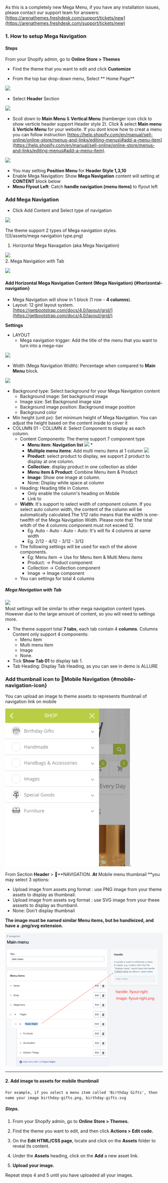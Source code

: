 As this is a completely new Mega Menu, if you have any installation issues, please contact our support team for answers: [https://arenathemes.freshdesk.com/support/tickets/new](https://arenathemes.freshdesk.com/support/tickets/new)

### 1. How to setup Mega Navigation

#### Steps

From your Shopify admin, go to **Online Store &gt; Themes**

* Find the theme that you want to edit and click **Customize**

* From the top bar drop-down menu, Select ** Home Page**

![](/assets/mega1.png)

* Select **Header** Section

![](/assets/mega1.png)

* Scoll down to **Main Menu** & **Vertical Menu** \(hamberger  icon click to show verticle header support Header style 2\). Click & select **Main menu** & **Verticle Menu** for your website. If you dont know how to creat a menu you can follow instruction [https://help.shopify.com/en/manual/sell-online/online-store/menus-and-links/editing-menus\#add-a-menu-item](https://help.shopify.com/en/manual/sell-online/online-store/menus-and-links/editing-menus#add-a-menu-item).

![](/assets/navihoz.png)

* You may setting **Position Menu** for **Header Style 1,3,10**
* Enable Mega Navigation: Show **Mega Navigation** content will setting at **CONTENT** block below
* **Menu Flyout Left**: Catch **handle navigation \(menu items\)** to flyout left

### Add Mega Navigation

* Click Add Content and Select type of navigation

![](/assets/navtype.png)

The theme support 2 types of Mega navigation styles.  
![](/assets/mega navigation type.png)

1. Horizontal Mega Navagation  \(aka Mega Navigation\)

![](/assets/nav1.png)  
2. Mega Navigation with Tab

![](/assets/navi3.png)

#### Add Horizontal Mega Navigation Content \(Mega Navigation\) {#horizontal-navigation}

* Mega Navigation will show in 1 block \(1 row - **4 columns**\). 
* Layout: 12 gird layout system. [https://getbootstrap.com/docs/4.0/layout/grid/](https://getbootstrap.com/docs/4.0/layout/grid/)

**Settings**

* LAYOUT
  * Mega navigation trigger: Add the title of the menu that you want to turn into a mega-nav

![](/assets/navtrigger.png)

* Width \(Mega Navigation Width\): Percentage when compared to **Main Menu** block.

![](/assets/nav-mainblock.png)

* Background type: Select background for your Mega Navigation content
  * Background image: Set background image
  * Image size: Set Background image size
  * Background image position: Background image position
  * Background color
* Min height \(unit px\): Set minimum height of Mega Navigation. You can adjust the height based on the content inside to cover it
* COLUMN 01 - COLUMN 4: Select Component to display as each column. 
  * Content Components: The theme support 7 component type
    * **Menu item: Navigation list**
      ![](/assets/menuitem.png)
      \* 
    * **Multiple menu items**: Add multi menu items at 1 column
      ![](/assets/multiitem.png)
    * **Product**: select product to display, we support 2 product to display at one column.
    * **Collection**: display product in one collection as slider
    * **Menu item & Product**: Combine Menu item & Product
    * **Image**: Show one image at column.
    * None: Display white space at column
  * Heading: Heading title in Column.
    * Only enable the column's heading on Mobile
    * Link to
  * **Width**: It's support to select width of component column. If you select auto column width, the content of the column will be automatically calculated.The 1/12 ratio means that the width is one-twelfth of the Mega Navigation Width. Please note that The total witdh of the 4 columns component must not exceed 12.
    * Eg. Auto - Auto - Auto - Auto: It's will fix 4 columns at same width
    * Eg. 2/12 - 4/12 - 3/12 - 3/12
  * The following settings will be used for each of the above components.
    * Eg: Menu item -&gt; Use for Menu item & Multi Menu items
    * Product: -&gt; Product component
    * Collection -&gt; Collection component
    * Image -&gt; Image component
  * You can settings for total 4 columns

##### Mega Navigation with Tab

![](/assets/navi3e.png)  
Most settings will be similar to other mega navigation content types. However due to the large amount of content, so you will need to settings more.

* The theme support total **7 tabs**, each tab contain 4 **columns**. Columns Content only support 4 components:
  * Menu item
  * Multi menu item
  * Image
  * None.
* Tick **Show Tab 01** to display tab 1.
* Tab Heading: Display Tab Heading, as you can see in demo is ALLURE

### Add thumbnail icon to Mobile Navigation {#mobile-navigation-icon}

You can upload an image to theme assets to represents thumbnail of navigation link on mobile

![](/assets/icon-mobile.png).

From  Section **Header** &gt; **NAVIGATION. **At** Mobile menu thumbnail **you may select 3 options:

* Upload image from assets png format : use PNG image from your theme assets to display as thumbnail. 
* Upload image from assets svg format : use SVG image from your theee asssets to display as thumbanil.
* None: Don't display thumbnail

**The image must be named similar Menu items, but be handleized, and have a .png/svg extension.**

![](/assets/handle-item.png)

---

#### 2. Add image to assets for mobile thumbnail

`For example, if you select a menu item called 'Birthday Gifts', then name your image birthday-gifts.png, birthday-gifts.svg`

##### Steps.

1. From your Shopify admin, go to **Online Store &gt; Themes.**

2. Find the theme you want to edit, and then click **Actions &gt; Edit code.**

3. On the **Edit HTML/CSS page**, locate and click on the **Assets** folder to reveal its content.

4. Under the **Assets** heading, click on the **Add** a new asset link.

5. **Upload your image.**

Repeat steps 4 and 5 until you have uploaded all your images.


